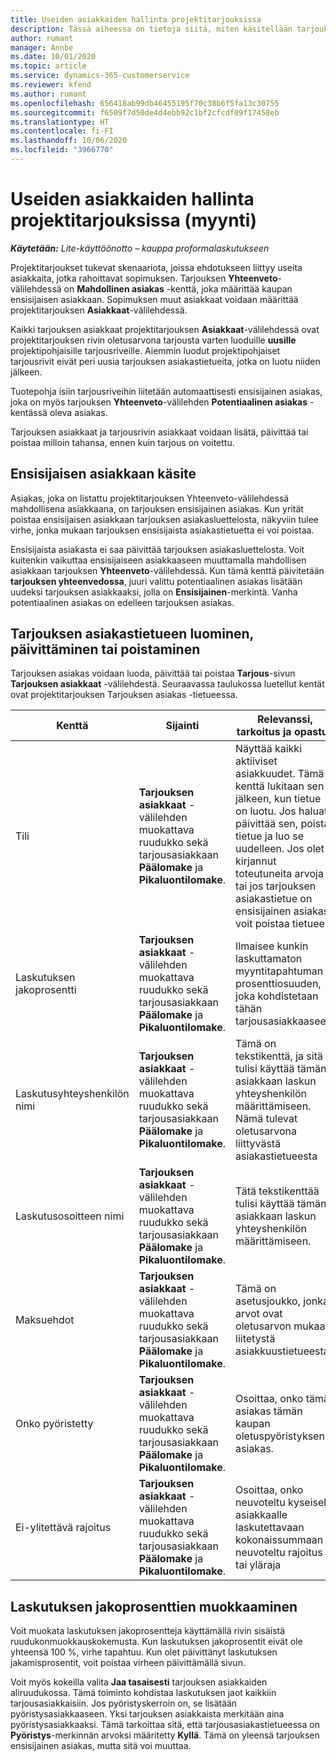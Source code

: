 ```yaml
---
title: Useiden asiakkaiden hallinta projektitarjouksissa
description: Tässä aiheessa on tietoja siitä, miten käsitellään tarjouksia, joissa käsitellään useita asiakkaita, jotka rahoittavat projektia. (Sales)
author: rumant
manager: Annbe
ms.date: 10/01/2020
ms.topic: article
ms.service: dynamics-365-customerservice
ms.reviewer: kfend
ms.author: rumant
ms.openlocfilehash: 656418ab99db46455195f70c38b6f5fa13c30755
ms.sourcegitcommit: f6509f7d50de4d4ebb92c1bf2cfcdf09f17458eb
ms.translationtype: HT
ms.contentlocale: fi-FI
ms.lasthandoff: 10/06/2020
ms.locfileid: "3966770"
---
```

# <a name="managing-multiple-customers-on-project-quotes-sales"></a>Useiden asiakkaiden hallinta projektitarjouksissa (myynti)

_**Käytetään:** Lite-käyttöönotto – kauppa proformalaskutukseen_

Projektitarjoukset tukevat skenaariota, joissa ehdotukseen liittyy useita asiakkaita, jotka rahoittavat sopimuksen. Tarjouksen **Yhteenveto**-välilehdessä on **Mahdollinen asiakas** -kenttä, joka määrittää kaupan ensisijaisen asiakkaan. Sopimuksen muut asiakkaat voidaan määrittää projektitarjouksen **Asiakkaat**-välilehdessä.

Kaikki tarjouksen asiakkaat projektitarjouksen **Asiakkaat**-välilehdessä ovat projektitarjouksen rivin oletusarvona tarjousta varten luoduille **uusille** projektipohjaisille tarjousriveille. Aiemmin luodut projektipohjaiset tarjousrivit eivät peri uusia tarjouksen asiakastietueita, jotka on luotu niiden jälkeen.

Tuotepohja isiin tarjousriveihin liitetään automaattisesti ensisijainen asiakas, joka on myös tarjouksen **Yhteenveto**-välilehden **Potentiaalinen asiakas** -kentässä oleva asiakas.

Tarjouksen asiakkaat ja tarjousrivin asiakkaat voidaan lisätä, päivittää tai poistaa milloin tahansa, ennen kuin tarjous on voitettu.

## <a name="concept-of-a-primary-customer"></a>Ensisijaisen asiakkaan käsite

Asiakas, joka on listattu projektitarjouksen Yhteenveto-välilehdessä mahdollisena asiakkaana, on tarjouksen ensisijainen asiakas. Kun yrität poistaa ensisijaisen asiakkaan tarjouksen asiakasluettelosta, näkyviin tulee virhe, jonka mukaan tarjouksen ensisijaista asiakastietuetta ei voi poistaa.

Ensisijaista asiakasta ei saa päivittää tarjouksen asiakasluettelosta. Voit kuitenkin vaikuttaa ensisijaiseen asiakkaaseen muuttamalla mahdollisen asiakkaan tarjouksen **Yhteenveto**-välilehdessä. Kun tämä kenttä päivitetään **tarjouksen yhteenvedossa**, juuri valittu potentiaalinen asiakas lisätään uudeksi tarjouksen asiakkaaksi, jolla on **Ensisijainen**-merkintä. Vanha potentiaalinen asiakas on edelleen tarjouksen asiakas.

## <a name="create-update-or-delete-a-quote-customer-record"></a>Tarjouksen asiakastietueen luominen, päivittäminen tai poistaminen

Tarjouksen asiakas voidaan luoda, päivittää tai poistaa **Tarjous**-sivun **Tarjouksen asiakkaat** -välilehdestä. Seuraavassa taulukossa luetellut kentät ovat projektitarjouksen Tarjouksen asiakas -tietueessa.

| **Kenttä** | **Sijainti** | **Relevanssi, tarkoitus ja opastus** | **Loppupään vaikutus** |
| --- | --- | --- | --- |
| Tili | **Tarjouksen asiakkaat** -välilehden muokattava ruudukko sekä tarjousasiakkaan **Päälomake** ja **Pikaluontilomake**. | Näyttää kaikki aktiiviset asiakkuudet. Tämä kenttä lukitaan sen jälkeen, kun tietue on luotu. Jos haluat päivittää sen, poista tietue ja luo se uudelleen. Jos olet kirjannut toteutuneita arvoja tai jos tarjouksen asiakastietue on ensisijainen asiakas, voit poistaa tietueen. | Tarjousasiakkaat kopioidaan tarjousrivin asiakkaina, kun tarjousrivi luodaan. Tarjousasiakkaat kopioidaan myös projektisopimusasiakkaisiin, kun tarjous on voitettu. |
| Laskutuksen jakoprosentti | **Tarjouksen asiakkaat** -välilehden muokattava ruudukko sekä tarjousasiakkaan **Päälomake** ja **Pikaluontilomake**. | Ilmaisee kunkin laskuttamaton myyntitapahtuman prosenttiosuuden, joka kohdistetaan tähän tarjousasiakkaaseen. | Kopioidaan uusiin tarjousriveihin ja projektisopimusasiakkaisiin. |
| Laskutusyhteyshenkilön nimi | **Tarjouksen asiakkaat** -välilehden muokattava ruudukko sekä tarjousasiakkaan **Päälomake** ja **Pikaluontilomake**. | Tämä on tekstikenttä, ja sitä tulisi käyttää tämän asiakkaan laskun yhteyshenkilön määrittämiseen. Nämä tulevat oletusarvona liittyvästä asiakastietueesta | Kopioidaan projektisopimusasiakkaisiin, kun tarjous on voitettu, ja puolestaan asiakkaalle luodun laskun Laskutusyhteyshenkilön nimi -kenttään. |
| Laskutusosoitteen nimi | **Tarjouksen asiakkaat** -välilehden muokattava ruudukko sekä tarjousasiakkaan **Päälomake** ja **Pikaluontilomake**. | Tätä tekstikenttää tulisi käyttää tämän asiakkaan laskun yhteyshenkilön määrittämiseen. | Kopioidaan projektisopimusasiakkaisiin, kun tarjous on voitettu, ja puolestaan asiakkaalle luodun laskun **Laskutusyhteyshenkilön** nimi -kenttään. |
| Maksuehdot | **Tarjouksen asiakkaat** -välilehden muokattava ruudukko sekä tarjousasiakkaan **Päälomake** ja **Pikaluontilomake**. | Tämä on asetusjoukko, jonka arvot ovat oletusarvon mukaan liitetystä asiakkuustietueesta. | Kopioidaan projektisopimusasiakkaisiin, kun tarjous on voitettu, ja puolestaan asiakkaalle luodun laskun **Laskutusyhteyshenkilön** nimi -kenttään. |
| Onko pyöristetty | **Tarjouksen asiakkaat** -välilehden muokattava ruudukko sekä tarjousasiakkaan **Päälomake** ja **Pikaluontilomake**. | Osoittaa, onko tämä asiakas tämän kaupan oletuspyöristyksen asiakas. | Kopioidaan projektisopimusasiakkaisiin, kun tarjous on voitettu. |
| Ei-ylitettävä rajoitus | **Tarjouksen asiakkaat** -välilehden muokattava ruudukko sekä tarjousasiakkaan **Päälomake** ja **Pikaluontilomake**. | Osoittaa, onko neuvoteltu kyseiselle asiakkaalle laskutettavaan kokonaissummaan neuvoteltu rajoitus tai yläraja | Kopioidaan projektisopimusasiakkaisiin, kun tarjous on voitettu. |

## <a name="editing-billing-split-percentages"></a>Laskutuksen jakoprosenttien muokkaaminen

Voit muokata laskutuksen jakoprosentteja käyttämällä rivin sisäistä ruudukonmuokkauskokemusta. Kun laskutuksen jakoprosentit eivät ole yhteensä 100 %, virhe tapahtuu. Kun olet päivittänyt laskutuksen jakamisprosentit, voit poistaa virheen päivittämällä sivun.

Voit myös kokeilla valita **Jaa tasaisesti** tarjouksen asiakkaiden aliruudukossa. Tämä toiminto kohdistaa laskutuksen jaot kaikkiin tarjousasiakkaisiin. Jos pyöristyskerroin on, se lisätään pyöristysasiakkaaseen. Yksi tarjouksen asiakkaista merkitään aina pyöristysasiakkaaksi. Tämä tarkoittaa sitä, että tarjousasiakastietueessa on **Pyöristys**-merkinnän arvoksi määritetty **Kyllä**. Tämä on yleensä tarjouksen ensisijainen asiakas, mutta sitä voi muuttaa.
